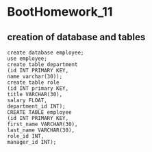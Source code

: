 # BootHomework_11


## creation of database and tables

```
create database employee;
use employee;
create table department
(id INT PRIMARY KEY,
name varchar(30));
create table role
(id INT primary KEY,
title VARCHAR(30),
salary FLOAT,
department_id INT);
CREATE TABLE employee
(id INT PRIMARY KEY,
first_name VARCHAR(30),
last_name VARCHAR(30),
role_id INT,
manager_id INT);

```


 
